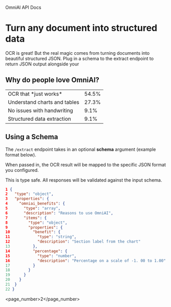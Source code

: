 OmniAl
API Docs

# Turn any document into structured data

OCR is great! But the real magic comes from turning documents into beautiful structured JSON.
Plug in a schema to the extract endpoint to return JSON output alongside your

## Why do people love OmniAl?

<table>
<tr>
    <td>OCR that *just works*</td>
    <td>54.5%</td>
</tr>
<tr>
    <td>Understand charts and tables</td>
    <td>27.3%</td>
</tr>
<tr>
    <td>No issues with handwriting</td>
    <td>9.1%</td>
</tr>
<tr>
    <td>Structured data extraction</td>
    <td>9.1%</td>
</tr>
</table>

## Using a Schema

The `/extract` endpoint takes in an optional **schema** argument (example format below).

When passed in, the OCR result will be mapped to the specific JSON format you configured.

This is type safe. All responses will be validated against the input schema.

```json
1 {
2   "type": "object",
3   "properties": {
4     "omniai_benefits": {
5       "type": "array",
6       "description": "Reasons to use OmniAI",
7       "items": {
8         "type": "object",
9         "properties": {
10          "benefit": {
11            "type": "string",
12            "description": "Section label from the chart"
13          },
14          "percentage": {
15            "type": "number",
16            "description": "Percentage on a scale of -1. 00 to 1.00"
17          }
18        }
19      }
20    }
21  }
22 }
```
<page_number>2</page_number>